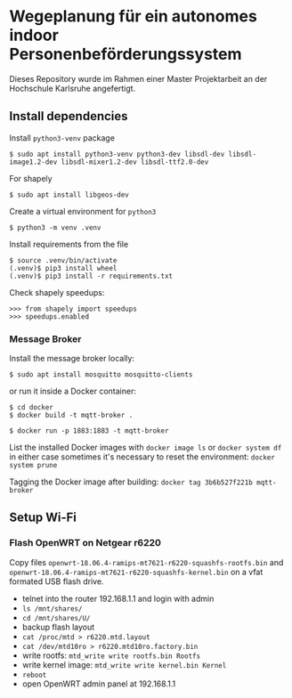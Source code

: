 # Wegeplanung für ein autonomes indoor Personenbeförderungssystem

Dieses Repository wurde im Rahmen einer Master Projektarbeit an der Hochschule Karlsruhe angefertigt.

## Install dependencies

Install `python3-venv` package

```
$ sudo apt install python3-venv python3-dev libsdl-dev libsdl-image1.2-dev libsdl-mixer1.2-dev libsdl-ttf2.0-dev
```

For shapely
```
$ sudo apt install libgeos-dev
```

Create a virtual environment for `python3`

```
$ python3 -m venv .venv
```

Install requirements from the file

```
$ source .venv/bin/activate
(.venv)$ pip3 install wheel
(.venv)$ pip3 install -r requirements.txt
```

Check shapely speedups:
```
>>> from shapely import speedups
>>> speedups.enabled
```

### Message Broker

Install the message broker locally:

```
$ sudo apt install mosquitto mosquitto-clients
```
or run it inside a Docker container:

```
$ cd docker
$ docker build -t mqtt-broker .
```

```
$ docker run -p 1883:1883 -t mqtt-broker
```

List the installed Docker images with `docker image ls` or `docker system df` in either case sometimes it's necessary to reset the environment: `docker system prune`  

Tagging the Docker image after building: `docker tag 3b6b527f221b mqtt-broker`

## Setup Wi-Fi

### Flash OpenWRT on Netgear r6220

Copy files `openwrt-18.06.4-ramips-mt7621-r6220-squashfs-rootfs.bin` and
`openwrt-18.06.4-ramips-mt7621-r6220-squashfs-kernel.bin` on a vfat formated USB flash drive.

 * telnet into the router 192.168.1.1 and login with admin
 * `ls /mnt/shares/`
 * `cd /mnt/shares/U/`
 * backup flash layout
  * `cat /proc/mtd > r6220.mtd.layout`
  * `cat /dev/mtd10ro > r6220.mtd10ro.factory.bin`
 * write rootfs: `mtd_write write rootfs.bin Rootfs`
 * write kernel image: `mtd_write write kernel.bin Kernel`
 * `reboot`
 * open OpenWRT admin panel at 192.168.1.1
